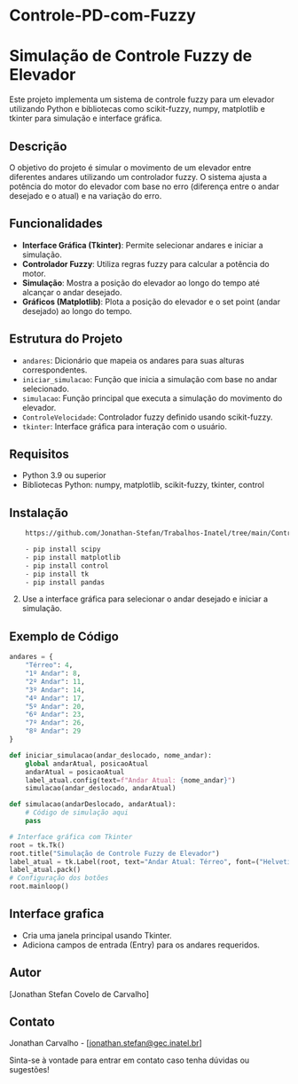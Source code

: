# Controle-PD-com-Fuzzy

# Simulação de Controle Fuzzy de Elevador

Este projeto implementa um sistema de controle fuzzy para um elevador utilizando Python e bibliotecas como scikit-fuzzy, numpy, matplotlib e tkinter para simulação e interface gráfica.

## Descrição

O objetivo do projeto é simular o movimento de um elevador entre diferentes andares utilizando um controlador fuzzy. O sistema ajusta a potência do motor do elevador com base no erro (diferença entre o andar desejado e o atual) e na variação do erro.

## Funcionalidades

- **Interface Gráfica (Tkinter)**: Permite selecionar andares e iniciar a simulação.
- **Controlador Fuzzy**: Utiliza regras fuzzy para calcular a potência do motor.
- **Simulação**: Mostra a posição do elevador ao longo do tempo até alcançar o andar desejado.
- **Gráficos (Matplotlib)**: Plota a posição do elevador e o set point (andar desejado) ao longo do tempo.

## Estrutura do Projeto

- `andares`: Dicionário que mapeia os andares para suas alturas correspondentes.
- `iniciar_simulacao`: Função que inicia a simulação com base no andar selecionado.
- `simulacao`: Função principal que executa a simulação do movimento do elevador.
- `ControleVelocidade`: Controlador fuzzy definido usando scikit-fuzzy.
- `tkinter`: Interface gráfica para interação com o usuário.

## Requisitos

- Python 3.9 ou superior
- Bibliotecas Python: numpy, matplotlib, scikit-fuzzy, tkinter, control

## Instalação
```bash    
    https://github.com/Jonathan-Stefan/Trabalhos-Inatel/tree/main/ControlePDcomFuzzy
```
```bash    
    - pip install scipy
    - pip install matplotlib
    - pip install control
    - pip install tk 
    - pip install pandas
```

2. Use a interface gráfica para selecionar o andar desejado e iniciar a simulação.

## Exemplo de Código

```python
andares = {
    "Térreo": 4,
    "1º Andar": 8,
    "2º Andar": 11,
    "3º Andar": 14,
    "4º Andar": 17,
    "5º Andar": 20,
    "6º Andar": 23,
    "7º Andar": 26,
    "8º Andar": 29
}

def iniciar_simulacao(andar_deslocado, nome_andar):
    global andarAtual, posicaoAtual
    andarAtual = posicaoAtual
    label_atual.config(text=f"Andar Atual: {nome_andar}")
    simulacao(andar_deslocado, andarAtual)

def simulacao(andarDeslocado, andarAtual):
    # Código de simulação aqui
    pass

# Interface gráfica com Tkinter
root = tk.Tk()
root.title("Simulação de Controle Fuzzy de Elevador")
label_atual = tk.Label(root, text="Andar Atual: Térreo", font=("Helvetica", 16))
label_atual.pack()
# Configuração dos botões
root.mainloop()
```
## Interface grafica
- Cria uma janela principal usando Tkinter.
- Adiciona campos de entrada (Entry) para os andares requeridos.

## Autor
[Jonathan Stefan Covelo de Carvalho]

## Contato

Jonathan Carvalho - [jonathan.stefan@gec.inatel.br]

Sinta-se à vontade para entrar em contato caso tenha dúvidas ou sugestões!